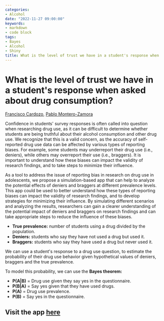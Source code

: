 ```yaml
---
categories:
- Alcohol
date: "2022-11-27 09:00:00"
keywords:
- markdown
- code block
tags:
- Bayes
- Alcohol 
- Shiny
title: What is the level of trust we have in a student's response when asked about drug consumption?
---
```

# What is the level of trust we have in a student's response when asked about drug consumption?

[Francisco Cardozo](https://github.com/focardozom), [Pablo Montero-Zamora](https://scholar.google.es/citations?user=jw7I6NUAAAAJ&hl=en)

Confidence in students' survey responses is often called into question when researching drug use, as it can be difficult to determine whether students are being truthful about their alcohol consumption and other drug use. We recognize that this is a valid concern, as the accuracy of self-reported drug use data can be affected by various types of reporting biases. For example, some students may underreport their drug use (i.e., deniers), while others may overreport their use (i.e., braggers). It is important to understand how these biases can impact the validity of research findings, and to take steps to minimize their influence.

As a tool to address the issue of reporting bias in research on drug use in adolescents, we propose a simulation-based app that can help to analyze the potential effects of deniers and braggers at different prevalence levels. This app could be used to better understand how these types of reporting biases can impact the validity of research findings, and to develop strategies for minimizing their influence. By simulating different scenarios and analyzing the results, researchers can gain a clearer understanding of the potential impact of deniers and braggers on research findings and can take appropriate steps to reduce the influence of these biases.

* **True prevalence:** number of students using a drug divided by the population.  
* **Deniers:** students who say they have not used a drug but used it. 
* **Braggers:** students who say they have used a drug but never used it. 

We can use a student's response to a drug use question, to estimate the probability of their drug use behavior given hypothetical values of deniers, braggers and the true prevalence.

To model this probability, we can use the **Bayes theorem:**

* **P(A|B)** = Drug use given they say yes in the questionnaire.
* **P(B|A)** = Say yes given that they have used drugs.
* **P(A)** = Drug use prevalence.
* **P(B)** = Say yes in the questionnaire.

## Visit the app [here](https://francisco-cardozo.shinyapps.io/thrusworthy/)


